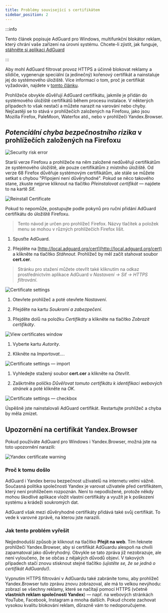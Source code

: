 ```yaml
---
title: Problémy související s certifikátem
sidebar_position: 2
---
```


:::info

Tento článek popisuje AdGuard pro Windows, multifunkční blokátor reklam, který chrání vaše zařízení na úrovni systému. Chcete-li zjistit, jak funguje, [stáhněte si aplikaci AdGuard](https://adguard.com/download.html?auto=true)

:::

Aby mohl AdGuard filtrovat provoz HTTPS a účinně blokovat reklamy a slídiče, vygeneruje speciální (a jedinečný) kořenový certifikát a nainstaluje jej do systémového úložiště. Více informací o tom, proč je certifikát vyžadován, najdete v [tomto článku](/general/https-filtering/what-is-https-filtering).

Prohlížeče obvykle důvěřují AdGuard certifikátu, jakmile je přidán do systémového úložiště certifikátů během procesu instalace. V některých případech to však nestačí a můžete narazit na varování nebo chyby. Nejčastěji se to stává v prohlížečích založených na Firefoxu, jako jsou Mozilla Firefox, PaleMoon, Waterfox atd., nebo v prohlížeči Yandex.Browser.

## *Potenciální chyba bezpečnostního rizika* v prohlížečích založených na Firefoxu

![Security risk error](https://cdn.adtidy.org/public/Adguard/kb/en/certificate/cert_error_en.png)

Starší verze Firefoxu a prohlížeče na něm založené nedůvěřují certifikátům ze systémového úložiště, ale pouze certifikátům z místního úložiště. Od verze 68 Firefox důvěřuje systémovým certifikátům, ale stále se můžete setkat s chybou "Připojení není důvěryhodné". Pokud se něco takového stane, zkuste nejprve kliknout na tlačítko *Přeinstalovat certifikát* — najdete to na kartě *Síť*.

![Reinstall Certificate](https://cdn.adtidy.org/content/kb/ad_blocker/windows/solving-problems/reinstall.jpg)

Pokud to nepomůže, postupujte podle pokynů pro ruční přidání AdGuard certifikátu do úložiště Firefoxu.
> Tento návod je určen pro prohlížeč Firefox. Názvy tlačítek a položek menu se mohou v různých prohlížečích Firefox lišit.

1. Spusťte AdGuard.

1. Přejděte na [http://local.adguard.org/cert](http://local.adguard.org/cert) a klikněte na tlačítko *Stáhnout*. Prohlížeč by měl začít stahovat soubor **cert.cer**.
> Stránku pro stažení můžete otevřít také kliknutím na odkaz prostřednictvím aplikace AdGuard v *Nastavení → Síť → HTTPS filtrování*.

![Certificate settings](https://cdn.adtidy.org/content/kb/ad_blocker/windows/solving-problems/link.jpeg)

1. Otevřete prohlížeč a poté otevřete *Nastavení*.

1. Přejděte na kartu *Soukromí a zabezpečení*.

1. Přejděte dolů na položku *Certifikáty* a klikněte na tlačítko *Zobrazit certifikáty*.

![View certificates window](https://cdn.adtidy.org/content/kb/ad_blocker/windows/solving-problems/import1.jpeg)

1. Vyberte kartu *Autority*.

1. Klikněte na *Importovat...*.

![Certificate settings — import](https://cdn.adtidy.org/content/kb/ad_blocker/windows/solving-problems/import2.jpeg)

1. Vyhledejte stažený soubor **cert.cer** a klikněte na *Otevřít*.

1. Zaškrtněte políčko *Důvěřovat tomuto certifikátu k identifikaci webových stránek* a poté klikněte na *OK*.

![Certificate settings — checkbox](https://cdn.adtidy.org/content/kb/ad_blocker/windows/solving-problems/cert_checkbox.jpg)

Úspěšně jste nainstalovali AdGuard certifikát. Restartujte prohlížeč a chyba by měla zmizet.

## Upozornění na certifikát Yandex.Browser

Pokud používáte AdGuard pro Windows i Yandex.Browser, možná jste na toto upozornění narazili:

![Yandex certificate warning](https://cdn.adtidy.org/content/kb/ad_blocker/windows/solving-problems/yandex-cert.png)

### Proč k tomu došlo

AdGuard i Yandex berou bezpečnost uživatelů na internetu velmi vážně. Současná politika společnosti Yandex je varovat uživatele před certifikátem, který není prohlížečem rozpoznán. Není to nepodložené, protože někdy mohou škodlivé aplikace vložit vlastní certifikáty a využít je k poškození systému a krádeži soukromých dat.

AdGuard však mezi důvěryhodné certifikáty přidává také svůj certifikát. To vede k varovné zprávě, na kterou jste narazili.

### Jak tento problém vyřešit

Nejjednodušší způsob je kliknout na tlačítko **Přejít na web**. Tím řeknete prohlížeči Yandex.Browser, aby si certifikát AdGuardu alespoň na chvíli zapamatoval jako důvěryhodný. Obvykle se tato zpráva již nezobrazuje, ale není vyloučeno, že se občas z nějakých důvodů objeví. V takových případech stačí znovu stisknout stejné tlačítko *(ujistěte se, že se jedná o certifikát AdGuardu!)*.

Vypnutím HTTPS filtrování v AdGuardu také zabráníte tomu, aby prohlížeč Yandex.Browser tuto zprávu znovu zobrazoval, ale má to velkou nevýhodu: zobrazí se všechny reklamy, které se načítají pomocí HTTPS (včetně **vlastních reklam společnosti Yandex**) — např. na webových stránkách YouTube, Facebook, Instagram a mnoha dalších. Pokud chcete zachovat vysokou kvalitu blokování reklam, důrazně vám to nedoporučujeme.
